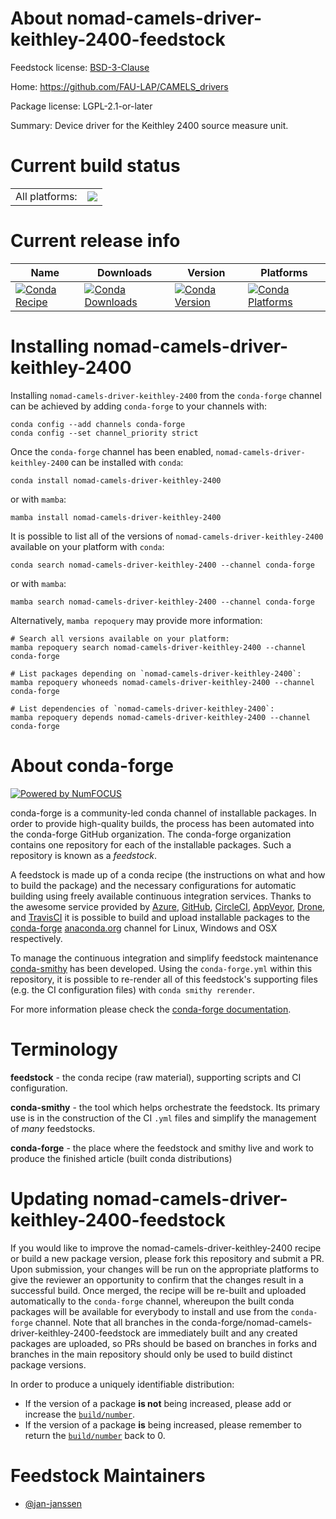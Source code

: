 About nomad-camels-driver-keithley-2400-feedstock
=================================================

Feedstock license: [BSD-3-Clause](https://github.com/conda-forge/nomad-camels-driver-keithley-2400-feedstock/blob/main/LICENSE.txt)

Home: https://github.com/FAU-LAP/CAMELS_drivers

Package license: LGPL-2.1-or-later

Summary: Device driver for the Keithley 2400 source measure unit.

Current build status
====================


<table><tr><td>All platforms:</td>
    <td>
      <a href="https://dev.azure.com/conda-forge/feedstock-builds/_build/latest?definitionId=20834&branchName=main">
        <img src="https://dev.azure.com/conda-forge/feedstock-builds/_apis/build/status/nomad-camels-driver-keithley-2400-feedstock?branchName=main">
      </a>
    </td>
  </tr>
</table>

Current release info
====================

| Name | Downloads | Version | Platforms |
| --- | --- | --- | --- |
| [![Conda Recipe](https://img.shields.io/badge/recipe-nomad--camels--driver--keithley--2400-green.svg)](https://anaconda.org/conda-forge/nomad-camels-driver-keithley-2400) | [![Conda Downloads](https://img.shields.io/conda/dn/conda-forge/nomad-camels-driver-keithley-2400.svg)](https://anaconda.org/conda-forge/nomad-camels-driver-keithley-2400) | [![Conda Version](https://img.shields.io/conda/vn/conda-forge/nomad-camels-driver-keithley-2400.svg)](https://anaconda.org/conda-forge/nomad-camels-driver-keithley-2400) | [![Conda Platforms](https://img.shields.io/conda/pn/conda-forge/nomad-camels-driver-keithley-2400.svg)](https://anaconda.org/conda-forge/nomad-camels-driver-keithley-2400) |

Installing nomad-camels-driver-keithley-2400
============================================

Installing `nomad-camels-driver-keithley-2400` from the `conda-forge` channel can be achieved by adding `conda-forge` to your channels with:

```
conda config --add channels conda-forge
conda config --set channel_priority strict
```

Once the `conda-forge` channel has been enabled, `nomad-camels-driver-keithley-2400` can be installed with `conda`:

```
conda install nomad-camels-driver-keithley-2400
```

or with `mamba`:

```
mamba install nomad-camels-driver-keithley-2400
```

It is possible to list all of the versions of `nomad-camels-driver-keithley-2400` available on your platform with `conda`:

```
conda search nomad-camels-driver-keithley-2400 --channel conda-forge
```

or with `mamba`:

```
mamba search nomad-camels-driver-keithley-2400 --channel conda-forge
```

Alternatively, `mamba repoquery` may provide more information:

```
# Search all versions available on your platform:
mamba repoquery search nomad-camels-driver-keithley-2400 --channel conda-forge

# List packages depending on `nomad-camels-driver-keithley-2400`:
mamba repoquery whoneeds nomad-camels-driver-keithley-2400 --channel conda-forge

# List dependencies of `nomad-camels-driver-keithley-2400`:
mamba repoquery depends nomad-camels-driver-keithley-2400 --channel conda-forge
```


About conda-forge
=================

[![Powered by
NumFOCUS](https://img.shields.io/badge/powered%20by-NumFOCUS-orange.svg?style=flat&colorA=E1523D&colorB=007D8A)](https://numfocus.org)

conda-forge is a community-led conda channel of installable packages.
In order to provide high-quality builds, the process has been automated into the
conda-forge GitHub organization. The conda-forge organization contains one repository
for each of the installable packages. Such a repository is known as a *feedstock*.

A feedstock is made up of a conda recipe (the instructions on what and how to build
the package) and the necessary configurations for automatic building using freely
available continuous integration services. Thanks to the awesome service provided by
[Azure](https://azure.microsoft.com/en-us/services/devops/), [GitHub](https://github.com/),
[CircleCI](https://circleci.com/), [AppVeyor](https://www.appveyor.com/),
[Drone](https://cloud.drone.io/welcome), and [TravisCI](https://travis-ci.com/)
it is possible to build and upload installable packages to the
[conda-forge](https://anaconda.org/conda-forge) [anaconda.org](https://anaconda.org/)
channel for Linux, Windows and OSX respectively.

To manage the continuous integration and simplify feedstock maintenance
[conda-smithy](https://github.com/conda-forge/conda-smithy) has been developed.
Using the ``conda-forge.yml`` within this repository, it is possible to re-render all of
this feedstock's supporting files (e.g. the CI configuration files) with ``conda smithy rerender``.

For more information please check the [conda-forge documentation](https://conda-forge.org/docs/).

Terminology
===========

**feedstock** - the conda recipe (raw material), supporting scripts and CI configuration.

**conda-smithy** - the tool which helps orchestrate the feedstock.
                   Its primary use is in the construction of the CI ``.yml`` files
                   and simplify the management of *many* feedstocks.

**conda-forge** - the place where the feedstock and smithy live and work to
                  produce the finished article (built conda distributions)


Updating nomad-camels-driver-keithley-2400-feedstock
====================================================

If you would like to improve the nomad-camels-driver-keithley-2400 recipe or build a new
package version, please fork this repository and submit a PR. Upon submission,
your changes will be run on the appropriate platforms to give the reviewer an
opportunity to confirm that the changes result in a successful build. Once
merged, the recipe will be re-built and uploaded automatically to the
`conda-forge` channel, whereupon the built conda packages will be available for
everybody to install and use from the `conda-forge` channel.
Note that all branches in the conda-forge/nomad-camels-driver-keithley-2400-feedstock are
immediately built and any created packages are uploaded, so PRs should be based
on branches in forks and branches in the main repository should only be used to
build distinct package versions.

In order to produce a uniquely identifiable distribution:
 * If the version of a package **is not** being increased, please add or increase
   the [``build/number``](https://docs.conda.io/projects/conda-build/en/latest/resources/define-metadata.html#build-number-and-string).
 * If the version of a package **is** being increased, please remember to return
   the [``build/number``](https://docs.conda.io/projects/conda-build/en/latest/resources/define-metadata.html#build-number-and-string)
   back to 0.

Feedstock Maintainers
=====================

* [@jan-janssen](https://github.com/jan-janssen/)

